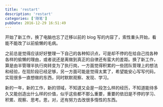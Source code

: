 ```yaml
---
title: 'restart'
description: 'restart'
categories: ['随笔']
pubDate: 2016-12-29 16:51:49
---
```


开始了新工作，换了电脑也忘了迁移以前的 blog 写的内容了，索性重头开始，看能不能改了以前偷懒的毛病。

之前总是觉得应该好好整理一下自己的各种知识点，可是却不停的在给自己找各种各样的偷懒的理由，或者说还是离做到真正的自律还有蛮大的差距。换了新工作，算是由半管理半执行岗转变为了执行岗，一方面觉得积累的一些团队管理上的想法和经验，在现阶段已经足够，另一方面可能是觉得太累了，希望能安心写写代码，实现很多一直想做的东西，同时默默观察、发现、学习。

新的一年，新的工作，新的领域，不知道又会是一段怎么样的经历，不知道能待多久又能创造出什么样的价值，似乎这些都不那么重要，重要的依旧是不停的学习、积累、观察、思考。恩，对，还有努力去改很多惰性的东西。
